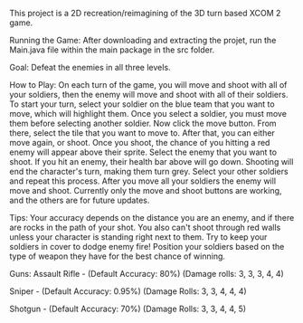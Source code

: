 This project is a 2D recreation/reimagining of the 3D turn based XCOM 2 game.

Running the Game:
After downloading and extracting the projet, run the Main.java file within the main package in the src folder.

Goal:
Defeat the enemies in all three levels.

How to Play:
On each turn of the game, you will move and shoot with all of your soldiers, then the enemy will move and shoot with all of their soldiers. To start your turn, select
your soldier on the blue team that you want to move, which will highlight them. Once you select a soldier, you must move them before selecting another soldier. 
Now click the move button. From there, select the tile that you want to move to. 
After that, you can either move again, or shoot. Once you shoot, the chance of you hitting a red enemy will appear above their sprite. Select
the enemy that you want to shoot. If you hit an enemy, their health bar above will go down. Shooting will end the character's turn, making them turn grey. 
Select your other soldiers and repeat this process. After you move all your soldiers the enemy will move and shoot. Currently only the move and shoot buttons are working,
and the others are for future updates.

Tips:
Your accuracy depends on the distance you are an enemy, and if there are rocks in the path of your shot. You also can't shoot through red walls
unless your character is standing right next to them. Try to keep your soldiers in cover to dodge enemy fire! Position your soldiers based on
the type of weapon they have for the best chance of winning.

Guns:
Assault Rifle - 
(Default Accuracy: 80%)
(Damage rolls: 3, 3, 3, 4, 4)

Sniper -
(Default Accuracy: 0.95%)
(Damage Rolls: 3, 3, 4, 4, 4)

Shotgun - 
(Default Accuracy: 70%)
(Damage Rolls: 3, 3, 4, 4, 5)


